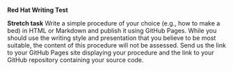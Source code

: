 **Red Hat Writing Test**

**Stretch task**
Write a simple procedure of your choice (e.g., how to make a bed) in HTML or Markdown and publish it using GitHub Pages.
While you should use the writing style and presentation that you believe to be most suitable, the content of this procedure will not be assessed. Send us the link to your GitHub Pages site displaying your procedure and the link to your GitHub repository containing your source code.



